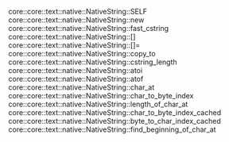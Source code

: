 core::core::text::native::NativeString::SELF
core::core::text::native::NativeString::new
core::core::text::native::NativeString::fast_cstring
core::core::text::native::NativeString::[]
core::core::text::native::NativeString::[]=
core::core::text::native::NativeString::copy_to
core::core::text::native::NativeString::cstring_length
core::core::text::native::NativeString::atoi
core::core::text::native::NativeString::atof
core::core::text::native::NativeString::char_at
core::core::text::native::NativeString::char_to_byte_index
core::core::text::native::NativeString::length_of_char_at
core::core::text::native::NativeString::char_to_byte_index_cached
core::core::text::native::NativeString::byte_to_char_index_cached
core::core::text::native::NativeString::find_beginning_of_char_at